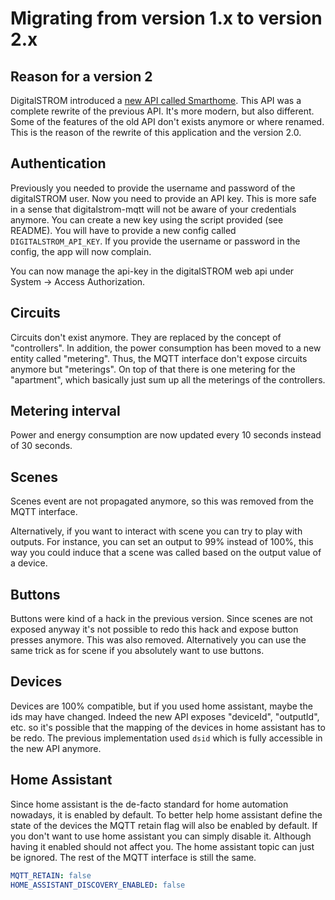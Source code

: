 # Migrating from version 1.x to version 2.x

## Reason for a version 2

DigitalSTROM introduced a [new API called Smarthome](https://developer.digitalstrom.org/api/#auth). This API was a
complete rewrite of the previous API. It's more modern, but also different. Some of the features of the old API
don't exists anymore or where renamed. This is the reason of the rewrite of this application and the version 2.0.

## Authentication

Previously you needed to provide the username and password of the digitalSTROM user. Now you need to provide an API key.
This is more safe in a sense that digitalstrom-mqtt will not be aware of your credentials anymore. You can create
a new key using the script provided (see README). You will have to provide a new config called `DIGITALSTROM_API_KEY`.
If you provide the username or password in the config, the app will now complain.

You can now manage the api-key in the digitalSTROM web api under System -> Access Authorization.

## Circuits

Circuits don't exist anymore. They are replaced by the concept of "controllers". In addition, the power consumption
has been moved to a new entity called "metering". Thus, the MQTT interface don't expose circuits anymore but
"meterings". On top of that there is one metering for the "apartment", which basically just sum up all the meterings of
the controllers.

## Metering interval

Power and energy consumption are now updated every 10 seconds instead of 30 seconds.

## Scenes

Scenes event are not propagated anymore, so this was removed from the MQTT interface.

Alternatively, if you want to interact with scene you can try to play with outputs. For instance, you can set an output
to 99% instead of 100%, this way you could induce that a scene was called based on the output value of a device.

## Buttons

Buttons were kind of a hack in the previous version. Since scenes are not exposed anyway it's not possible to redo this
hack and expose button presses anymore. This was also removed. Alternatively you can use the same trick as for scene if
you absolutely want to use buttons.

## Devices

Devices are 100% compatible, but if you used home assistant, maybe the ids may have changed. Indeed the new API exposes
"deviceId", "outputId", etc. so it's possible that the mapping of the devices in home assistant has to be redo. The
previous implementation used `dsid` which is fully accessible in the new API anymore.

## Home Assistant

Since home assistant is the de-facto standard for home automation nowadays, it is enabled by default. To better
help home assistant define the state of the devices the MQTT retain flag will also be enabled by default. If you don't
want to use home assistant you can simply disable it. Although having it enabled should not affect you. The
home assistant topic can just be ignored. The rest of the MQTT interface is still the same.

```yaml
MQTT_RETAIN: false
HOME_ASSISTANT_DISCOVERY_ENABLED: false
```
